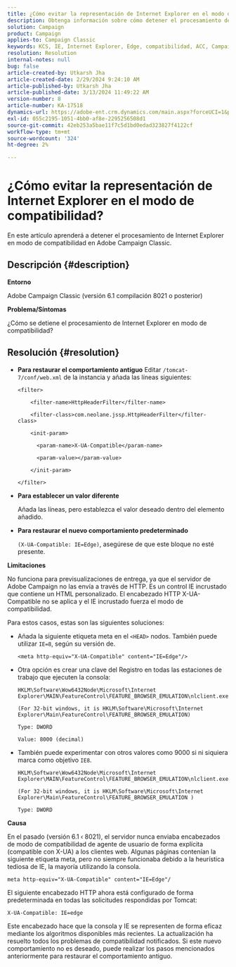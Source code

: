 ```yaml
---
title: ¿Cómo evitar la representación de Internet Explorer en el modo de compatibilidad?
description: Obtenga información sobre cómo detener el procesamiento de Internet Explorer en modo de compatibilidad en Adobe Campaign Classic.
solution: Campaign
product: Campaign
applies-to: Campaign Classic
keywords: KCS, IE, Internet Explorer, Edge, compatibilidad, ACC, Campaign Classic
resolution: Resolution
internal-notes: null
bug: false
article-created-by: Utkarsh Jha
article-created-date: 2/29/2024 9:24:10 AM
article-published-by: Utkarsh Jha
article-published-date: 3/13/2024 11:49:22 AM
version-number: 8
article-number: KA-17518
dynamics-url: https://adobe-ent.crm.dynamics.com/main.aspx?forceUCI=1&pagetype=entityrecord&etn=knowledgearticle&id=3f94054a-e4d6-ee11-9079-6045bd0067ea
exl-id: 055c2195-1051-4bb0-af8e-2295256508d1
source-git-commit: 42eb253a5bae11f7c5d1bd0edad323827f4122cf
workflow-type: tm+mt
source-wordcount: '324'
ht-degree: 2%

---
```


# ¿Cómo evitar la representación de Internet Explorer en el modo de compatibilidad?


En este artículo aprenderá a detener el procesamiento de Internet Explorer en modo de compatibilidad en Adobe Campaign Classic.

## Descripción {#description}


<b>Entorno</b>

Adobe Campaign Classic (versión 6.1 compilación 8021 o posterior)

<b>Problema/Síntomas</b>

¿Cómo se detiene el procesamiento de Internet Explorer en modo de compatibilidad?


## Resolución {#resolution}


- <b>Para restaurar el comportamiento antiguo</b>
Editar `/tomcat-7/conf/web.xml` de la instancia y añada las líneas siguientes:


  ```
  <filter>
  
      <filter-name>HttpHeaderFilter</filter-name>
  
      <filter-class>com.neolane.jssp.HttpHeaderFilter</filter-
  class>
  
      <init-param>
  
        <param-name>X-UA-Compatible</param-name>
  
        <param-value></param-value>
  
      </init-param>
  
  </filter>
  ```




- <b>Para establecer un valor diferente</b>

  Añada las líneas, pero establezca el valor deseado dentro del elemento añadido.
- <b>Para restaurar el nuevo comportamiento predeterminado</b>

  `(X-UA-Compatible: IE=Edge)`, asegúrese de que este bloque no esté presente.


<b>Limitaciones</b>

No funciona para previsualizaciones de entrega, ya que el servidor de Adobe Campaign no las envía a través de HTTP. Es un control IE incrustado que contiene un HTML personalizado. El encabezado HTTP X-UA-Compatible no se aplica y el IE incrustado fuerza el modo de compatibilidad.

Para estos casos, estas son las siguientes soluciones:

- Añada la siguiente etiqueta meta en el `<HEAD>` nodos. También puede utilizar `IE=8`, según su versión de.


  ```
  <meta http-equiv="X-UA-Compatible" content="IE=Edge"/>
  ```




- Otra opción es crear una clave del Registro en todas las estaciones de trabajo que ejecuten la consola:


  ```
  HKLM\Software\Wow6432Node\Microsoft\Internet Explorer\MAIN\FeatureControl\FEATURE_BROWSER_EMULATION\nlclient.exe
  
  (For 32-bit windows, it is HKLM\Software\Microsoft\Internet Explorer\Main\FeatureControl\FEATURE_BROWSER_EMULATION)
  
  Type: DWORD
  
  Value: 8000 (decimal)
  ```




- También puede experimentar con otros valores como 9000 si ni siquiera marca como objetivo `IE8`.

  ```
  HKLM\Software\Wow6432Node\Microsoft\Internet Explorer\MAIN\FeatureControl\FEATURE_BROWSER_EMULATION\nlclient.exe
  
  (For 32-bit windows, it is HKLM\Software\Microsoft\Internet Explorer\Main\FeatureControl\FEATURE_BROWSER_EMULATION )
  
  Type: DWORD
  ```


<b>Causa</b>

En el pasado (versión 6.1 ‹ 8021), el servidor nunca enviaba encabezados de modo de compatibilidad de agente de usuario de forma explícita (compatible con X-UA) a los clientes web. Algunas páginas contenían la siguiente etiqueta meta, pero no siempre funcionaba debido a la heurística tediosa de IE, la mayoría utilizando la consola.


```
meta http-equiv="X-UA-Compatible" content="IE=Edge"/
```


El siguiente encabezado HTTP ahora está configurado de forma predeterminada en todas las solicitudes respondidas por Tomcat:


```
X-UA-Compatible: IE=edge
```


Este encabezado hace que la consola y IE se representen de forma eficaz mediante los algoritmos disponibles más recientes. La actualización ha resuelto todos los problemas de compatibilidad notificados. Si este nuevo comportamiento no es deseado, puede realizar los pasos mencionados anteriormente para restaurar el comportamiento antiguo.
